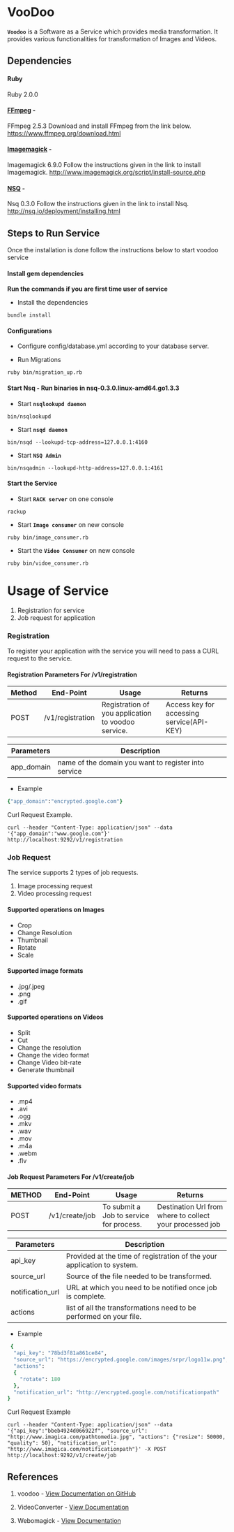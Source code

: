 VooDoo
======

**`Voodoo`** is a Software as a Service which provides media transformation. It provides various functionalities for transformation of Images and Videos.

Dependencies
------------

#### Ruby

Ruby 2.0.0

#### [FFmpeg](https://www.ffmpeg.org) -

FFmpeg 2.5.3
Download and install FFmpeg from the link below.
https://www.ffmpeg.org/download.html

#### [Imagemagick](http://www.imagemagick.org) -

Imagemagick 6.9.0
Follow the instructions given in the link to install Imagemagick.
http://www.imagemagick.org/script/install-source.php


#### [NSQ](http://nsq.io) -

Nsq 0.3.0
Follow the instructions given in the link to install Nsq.
http://nsq.io/deployment/installing.html

Steps to Run Service
--------------------

Once the installation is done follow the instructions below to start voodoo service


#### Install gem dependencies

**Run the commands if you are first time user of service**

* Install the dependencies
```
bundle install
```

#### Configurations

* Configure config/database.yml according to your database server.


* Run Migrations

```
ruby bin/migration_up.rb
```

#### Start Nsq - Run binaries in nsq-0.3.0.linux-amd64.go1.3.3

* Start **`nsqlookupd daemon`**
```
bin/nsqlookupd
```
* Start **`nsqd daemon`**
```
bin/nsqd --lookupd-tcp-address=127.0.0.1:4160
```
* Start **`NSQ Admin`**
```
bin/nsqadmin --lookupd-http-address=127.0.0.1:4161
```


#### Start the Service

* Start **`RACK server`** on one console
```
rackup
```
* Start **`Image consumer`** on new console
```
ruby bin/image_consumer.rb
```
* Start the **`Video Consumer`** on new console
```
ruby bin/vidoe_consumer.rb
```


# Usage of Service

1. Registration for service
2. Job request for application

### Registration

To register your application with the service you will need to pass a CURL request to the service.

#### Registration Parameters For /v1/registration

| Method | End-Point        | Usage                                              | Returns                                                  |
|--------|------------------|----------------------------------------------------|----------------------------------------------------------|
| POST   | /v1/registration | Registration of you application to voodoo service. | Access key for accessing service(API-KEY)                |

|Parameters| Description                                         |
|----------|-----------------------------------------------------|
|app_domain| name of the domain you want to register into service|

* Example

```ruby
{"app_domain":"encrypted.google.com"}
```
Curl Request Example.
```
curl --header "Content-Type: application/json" --data '{"app_domain":"www.google.com"}' http://localhost:9292/v1/registration
```
### Job Request

The service supports 2 types of job requests.

1. Image processing request
2. Video processing request


#### Supported operations on Images

* Crop
* Change Resolution
* Thumbnail
* Rotate
* Scale

#### Supported image formats

* .jpg/.jpeg
* .png
* .gif

#### Supported operations on Videos

* Split
* Cut
* Change the resolution
* Change the video format
* Change Video bit-rate
* Generate thumbnail

#### Supported video formats

* .mp4
* .avi
* .ogg
* .mkv
* .wav
* .mov
* .m4a
* .webm
* .flv

#### Job Request Parameters For /v1/create/job

| METHOD | End-Point        | Usage                                              | Returns                                                  |
|--------|------------------|----------------------------------------------------|----------------------------------------------------------|
| POST   | /v1/create/job | To submit a Job to service for process.            | Destination Url from where to collect your processed job |

|Parameters      |Description                                                             |
|----------------|------------------------------------------------------------------------|
|api_key         | Provided at the time of registration of the your application to system.|
|source_url      | Source of the file needed to be transformed.                           |
|notification_url| URL at which you need to be notified once job is complete.             |
|actions         | list of all the transformations need to be performed on your file.     |

* Example

```ruby
 {
  "api_key": "78bd3f81a861ce84",
  "source_url": "https://encrypted.google.com/images/srpr/logo11w.png",
  "actions":
  {
    "rotate": 180
  },
  "notification_url": "http://encrypted.google.com/notificationpath"
}
```

Curl Request Example
```
curl --header "Content-Type: application/json" --data '{"api_key":"bbeb4924d066922f", "source_url": "http://www.imagica.com/pathtomedia.jpg", "actions": {"resize": 50000, "quality": 50}, "notification_url": "http://www.imagica.com/notificationpath"}' -X POST http://localhost:9292/v1/create/job
```

References
----------

1. voodoo -
[View Documentation on GitHub](https://github.com/deepakm-webonise/voodoo/blob/master/README.md)

2. VideoConverter -
[View Documentation](https://github.com/divya-webonise/Videoconverter/blob/master/videoconverter/README.md)

3. Webomagick -
[View Documentation]( https://github.com/deepak-webonise/webomagick/blob/master/README.md)
